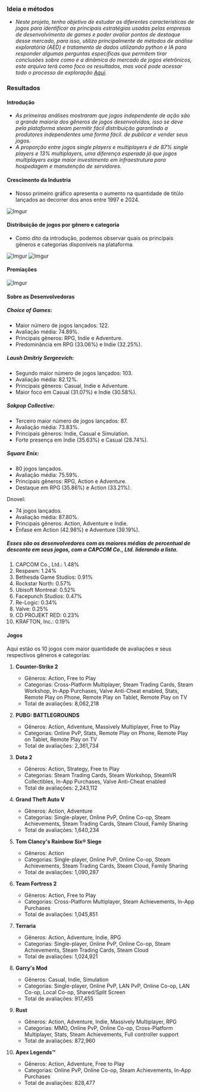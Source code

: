 ### Ideia e métodos
- *Neste projeto, tenho objetivo de estudar as diferentes características de jogos para identificar as principais estratégias usadas pelas empresas de desenvolvimento de games e poder avaliar pontos de destaque desse mercado, para isso, utilizo principalmente de métodos de análise exploratória (AED) e tratamento de dados utilizando python e IA para responder algumas perguntas específicas que permitem tirar conclusões sobre como é a dinâmica do mercado de jogos eletrônicos, este arquivo terá como foco os resultados, mas você pode acessar todo o processo de exploração [Aqui](https://github.com/NonakaVal/steam/blob/main/main.ipynb).*


### Resultados

#### Introdução
- *As primeiras análises mostraram que jogos independente de ação são a grande maioria dos gêneros de jogos desenvolvidos, isso se deve pela plataforma steam permitir fácil distribuição garantindo a produtores independentes uma forma fácil. de publicar e vender seus jogos.*
- *A proporção entre jogos single players e multiplayers é de 87% single players e 13% multiplayers, uma diferença esperada já que jogos multiplayers exige maior investimento em infraestrutura para hospedagem e manutenção de servidores.*

#### Crescimento da Industria
- Nosso primeiro gráfico apresenta o aumento na quantidade de titúlo lançados ao decorrer dos anos entre 1997 e 2024.

![Imgur](https://i.imgur.com/Cxd0k8b.png)

#### Distribuição de jogos por gênero e categoria

- Como dito da introdução, podemos observar quais os princípais gêneros e categorias disponíveis na plataforma.

![Imgur](https://i.imgur.com/q1GWBKR.png)
![Imgur](https://i.imgur.com/WHRTBMH.png)

#### Premiações

![Imgur](https://i.imgur.com/I6gEAV9.png)

#### Sobre as Desenvolvedoras

##### Choice of Games:
- Maior número de jogos lançados: 122.
- Avaliação média: 74.89%.
- Principais gêneros: RPG, Indie e Adventure.
- Predominância em RPG (33.06%) e Indie (32.25%).

##### Laush Dmitriy Sergeevich:
- Segundo maior número de jogos lançados: 103.
- Avaliação média: 82.12%.
- Principais gêneros: Casual, Indie e Adventure.
- Maior foco em Casual (31.07%) e Indie (30.58%).

##### Sokpop Collective:
- Terceiro maior número de jogos lançados: 87.
- Avaliação média: 73.83%.
- Principais gêneros: Indie, Casual e Simulation.
- Forte presença em Indie (35.63%) e Casual (28.74%).

##### Square Enix:
- 80 jogos lançados.
- Avaliação média: 75.59%.
- Principais gêneros: RPG, Action e Adventure.
- Destaque em RPG (35.86%) e Action (33.21%).

Dnovel:
- 74 jogos lançados.
- Avaliação média: 87.80%.
- Principais gêneros: Action, Adventure e Indie.
- Ênfase em Action (42.98%) e Adventure (39.19%).

##### Esses são os desenvolvedores com as maiores médias de percentual de desconto em seus jogos, com a CAPCOM Co., Ltd. liderando a lista.
1. CAPCOM Co., Ltd.: 1.48%
2. Respawn: 1.24%
3. Bethesda Game Studios: 0.91%
4. Rockstar North: 0.57%
5. Ubisoft Montreal: 0.52%
6. Facepunch Studios: 0.47%
7. Re-Logic: 0.34%
8. Valve: 0.25%
9. CD PROJEKT RED: 0.23%
10. KRAFTON, Inc.: 0.19%

#### Jogos

Aqui estão os 10 jogos com maior quantidade de avaliações e seus respectivos gêneros e categorias:
1. **Counter-Strike 2**
   - Gêneros: Action, Free to Play
   - Categorias: Cross-Platform Multiplayer, Steam Trading Cards, Steam Workshop, In-App Purchases, Valve Anti-Cheat enabled, Stats, Remote Play on Phone, Remote Play on Tablet, Remote Play on TV
   - Total de avaliações: 8,062,218

2. **PUBG: BATTLEGROUNDS**
   - Gêneros: Action, Adventure, Massively Multiplayer, Free to Play
   - Categorias: Online PvP, Stats, Remote Play on Phone, Remote Play on Tablet, Remote Play on TV
   - Total de avaliações: 2,361,734

3. **Dota 2**
   - Gêneros: Action, Strategy, Free to Play
   - Categorias: Steam Trading Cards, Steam Workshop, SteamVR Collectibles, In-App Purchases, Valve Anti-Cheat enabled
   - Total de avaliações: 2,243,112

4. **Grand Theft Auto V**
   - Gêneros: Action, Adventure
   - Categorias: Single-player, Online PvP, Online Co-op, Steam Achievements, Steam Trading Cards, Steam Cloud, Family Sharing
   - Total de avaliações: 1,640,234

5. **Tom Clancy's Rainbow Six® Siege**
   - Gêneros: Action
   - Categorias: Single-player, Online PvP, Online Co-op, Steam Achievements, Steam Trading Cards, Steam Cloud, Family Sharing
   - Total de avaliações: 1,090,287

6. **Team Fortress 2**
   - Gêneros: Action, Free to Play
   - Categorias: Cross-Platform Multiplayer, Steam Achievements, In-App Purchases
   - Total de avaliações: 1,045,851

7. **Terraria**
   - Gêneros: Action, Adventure, Indie, RPG
   - Categorias: Single-player, Online PvP, Online Co-op, Steam Achievements, Steam Trading Cards, Steam Cloud
   - Total de avaliações: 1,024,921

8. **Garry's Mod**
   - Gêneros: Casual, Indie, Simulation
   - Categorias: Single-player, Online PvP, LAN PvP, Online Co-op, LAN Co-op, Local Co-op, Shared/Split Screen
   - Total de avaliações: 917,455

9. **Rust**
   - Gêneros: Action, Adventure, Indie, Massively Multiplayer, RPG
   - Categorias: MMO, Online PvP, Online Co-op, Cross-Platform Multiplayer, Stats, Steam Achievements, Full controller support
   - Total de avaliações: 872,960

10. **Apex Legends™**
    - Gêneros: Action, Adventure, Free to Play
    - Categorias: Online PvP, Online Co-op, Steam Achievements, In-App Purchases
    - Total de avaliações: 828,477

